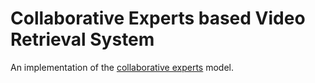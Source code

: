# Collaborative Experts based Video Retrieval System

An implementation of the [collaborative
experts](https://www.robots.ox.ac.uk/~vgg/research/collaborative-experts/)
model.
